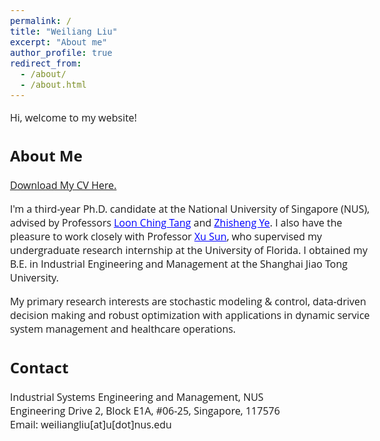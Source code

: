 ```yaml
---
permalink: /
title: "Weiliang Liu"
excerpt: "About me"
author_profile: true
redirect_from: 
  - /about/
  - /about.html
---  
```


<style>
@import url('https://fonts.googleapis.com/css2?family=Open+Sans&display=swap');
</style>
<!-- <body style="font-family: sans-serif; font-size: 9pt;"> -->
<body style="font-family: Open Sans; font-style: light; font-size: 12pt;">
<!-- <body> -->

<!-- <h2 style="margin-top: 1em;">Info</h2>  
<p style="margin-top: 1em;">
  Ph.D. Candidate  <br>
  Dept. of Industrial Systems Engineering and Management  <br>
  National University of Singapore (NUS) <br>
  Email: weiliangliu[at]u[dot]nus.edu <br>
</p>-->

<p> Hi, welcome to my website!
</p>

<h2>About Me</h2>
<p>  <a href="http://weiliangliu-nus.github.io/files/WeiliangLiu_CV_0521_2023.pdf" target="_blank">Download My CV Here.</a>
</p>

<p>
I'm a third-year Ph.D. candidate at the National University of Singapore (NUS), advised by Professors <a href="https://cde.nus.edu.sg/isem/staff/tang-loon-ching/" target="_blank" style="color: rgb(0, 0, 255);">Loon Ching Tang</a> and <a href="https://cde.nus.edu.sg/isem/staff/ye-zhisheng/" target="_blank" style="color: rgb(0, 0, 255)">Zhisheng Ye</a>. I also have the pleasure to work closely with Professor <a href="https://scholar.google.com/citations?user=J-W9OCUAAAAJ&hl=en" target="_blank" style="color: rgb(0, 0, 255);">Xu Sun</a>, who supervised my undergraduate research internship at the University of Florida.
I obtained my B.E. in Industrial Engineering and Management at the Shanghai Jiao Tong University.
</p>

<!-- <h2>Research Interests</h2> -->
<p>
My primary research interests are stochastic modeling & control, data-driven decision making and robust optimization with applications in dynamic service system management and healthcare operations.
</p>

<h2>Contact</h2>
<p style="margin-top: 1em;">
Industrial Systems Engineering and Management, NUS <br>
Engineering Drive 2, Block E1A, #06-25, Singapore, 117576 <br>
Email: weiliangliu[at]u[dot]nus.edu <br>
</p>
</body>